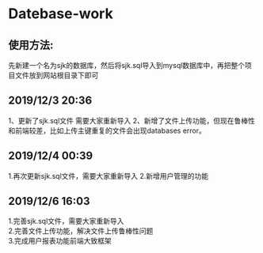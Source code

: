 # Datebase-work
## 使用方法:
先新建一个名为sjk的数据库，然后将sjk.sql导入到mysql数据库中，再把整个项目文件放到网站根目录下即可
## 2019/12/3 20:36
1、更新了sjk.sql文件 需要大家重新导入
2、新增了文件上传功能，但现在鲁棒性和前端较差，比如上传主键重复的文件会出现databases error。
## 2019/12/4 00:39
1.再次更新sjk.sql文件，需要大家重新导入
2.新增用户管理的功能
## 2019/12/6 16:03
1.完善sjk.sql文件，需要大家重新导入<br />
2.完善文件上传功能，解决文件上传鲁棒性问题<br />
3.完成用户报表功能前端大致框架
